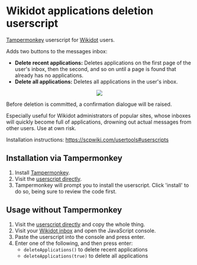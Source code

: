 # Wikidot applications deletion userscript

[Tampermonkey](https://www.tampermonkey.net/) userscript for
[Wikidot](https://www.wikidot.com/) users.

Adds two buttons to the messages inbox:

* **Delete recent applications:** Deletes applications on the first page of
  the user's inbox, then the second, and so on until a page is found that
  already has no applications.
* **Delete all applications:** Deletes all applications in the user's
  inbox.

<p align="center">
  <img src="https://raw.githubusercontent.com/croque-scp/delete-applications/main/screenshot.png">
</p>

Before deletion is committed, a confirmation dialogue will be raised.

Especially useful for Wikidot administrators of popular sites, whose
inboxes will quickly become full of applications, drowning out actual
messages from other users. Use at own risk. 

Installation instructions: https://scpwiki.com/usertools#userscripts

## Installation via Tampermonkey

1. Install [Tampermonkey](https://www.tampermonkey.net/).
2. Visit the [userscript
   directly](https://github.com/croque-scp/delete-applications/raw/main/delete-applications.user.js).
3. Tampermonkey will prompt you to install the userscript. Click 'install'
   to do so, being sure to review the code first.

## Usage without Tampermonkey

1. Visit the [userscript
   directly](https://github.com/croque-scp/delete-applications/raw/main/delete-applications.user.js)
   and copy the whole thing.
2. Visit your [Wikidot inbox](https://www.wikidot.com/account/messages) and
   open the JavaScript console.
3. Paste the userscript into the console and press enter.
4. Enter one of the following, and then press enter:
   * `deleteApplications()` to delete recent applications
   * `deleteApplications(true)` to delete all applications
